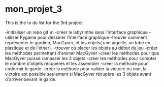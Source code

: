 # mon_projet_3

This is the to do list for the 3rd project

-initialiser un repo git \n
-créer le labyrinthe sans l'interface graphique
-utiliser Pygame pour dessiner l'interface graphique
-trouver comment représenter le gardien, MacGyver, et les objets( une aiguille, un tube en plastique et de l'éther).
-trouver où placer les objets au début du jeu
-créer les méthodes permettant d'animer MacGyver
-créer les méthodes pour que MacGyver puisse ramasser les 3 objets
-créer les méthodes pour compter le nombre d'objets récupérés et les assembler
-créer la méthode pour endormir le garde
-créer la méthode pour valider la victoire ou non, la victoire est possible seulement si MacGyver récupère les 3 objets avant d'arriver devant le garde.
